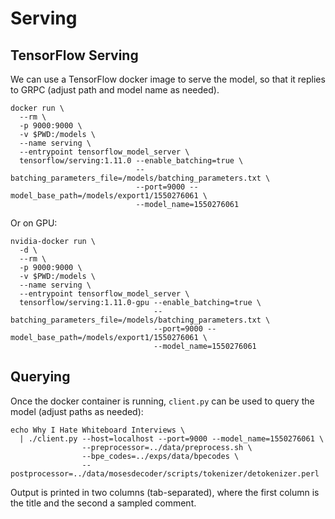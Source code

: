 # Serving

## TensorFlow Serving
We can use a TensorFlow docker image to serve the model, so that it replies to GRPC (adjust path and model name as needed).
```
docker run \
  --rm \
  -p 9000:9000 \
  -v $PWD:/models \
  --name serving \
  --entrypoint tensorflow_model_server \
  tensorflow/serving:1.11.0 --enable_batching=true \
                            --batching_parameters_file=/models/batching_parameters.txt \
                            --port=9000 --model_base_path=/models/export1/1550276061 \
                            --model_name=1550276061
```
Or on GPU:
```
nvidia-docker run \
  -d \
  --rm \
  -p 9000:9000 \
  -v $PWD:/models \
  --name serving \
  --entrypoint tensorflow_model_server \
  tensorflow/serving:1.11.0-gpu --enable_batching=true \
                                --batching_parameters_file=/models/batching_parameters.txt \
                                --port=9000 --model_base_path=/models/export1/1550276061 \
                                --model_name=1550276061
```

## Querying
Once the docker container is running, `client.py` can be used to query the model (adjust paths as needed):
```
echo Why I Hate Whiteboard Interviews \
  | ./client.py --host=localhost --port=9000 --model_name=1550276061 \
                --preprocessor=../data/preprocess.sh \
                --bpe_codes=../exps/data/bpecodes \
                --postprocessor=../data/mosesdecoder/scripts/tokenizer/detokenizer.perl
```
Output is printed in two columns (tab-separated), where the first column is the title and the second a sampled comment.
